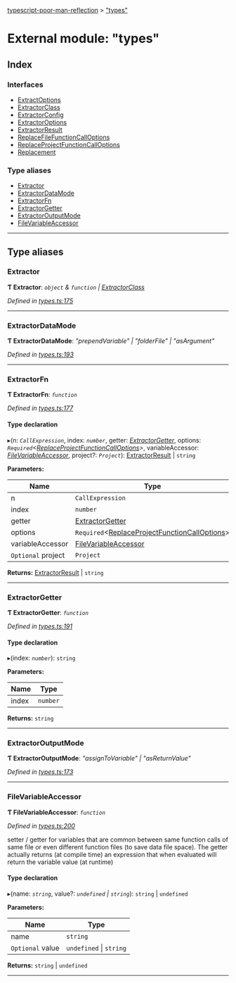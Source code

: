 [typescript-poor-man-reflection](../README.md) > ["types"](../modules/_types_.md)

# External module: "types"

## Index

### Interfaces

* [ExtractOptions](../interfaces/_types_.extractoptions.md)
* [ExtractorClass](../interfaces/_types_.extractorclass.md)
* [ExtractorConfig](../interfaces/_types_.extractorconfig.md)
* [ExtractorOptions](../interfaces/_types_.extractoroptions.md)
* [ExtractorResult](../interfaces/_types_.extractorresult.md)
* [ReplaceFileFunctionCallOptions](../interfaces/_types_.replacefilefunctioncalloptions.md)
* [ReplaceProjectFunctionCallOptions](../interfaces/_types_.replaceprojectfunctioncalloptions.md)
* [Replacement](../interfaces/_types_.replacement.md)

### Type aliases

* [Extractor](_types_.md#extractor)
* [ExtractorDataMode](_types_.md#extractordatamode)
* [ExtractorFn](_types_.md#extractorfn)
* [ExtractorGetter](_types_.md#extractorgetter)
* [ExtractorOutputMode](_types_.md#extractoroutputmode)
* [FileVariableAccessor](_types_.md#filevariableaccessor)

---

## Type aliases

<a id="extractor"></a>

###  Extractor

**Ƭ Extractor**: *`object` & `function` \| [ExtractorClass](../interfaces/_types_.extractorclass.md)*

*Defined in [types.ts:175](https://github.com/cancerberoSgx/typescript-poor-man-reflection/blob/56d0d74/src/types.ts#L175)*

___
<a id="extractordatamode"></a>

###  ExtractorDataMode

**Ƭ ExtractorDataMode**: *"prependVariable" \| "folderFile" \| "asArgument"*

*Defined in [types.ts:193](https://github.com/cancerberoSgx/typescript-poor-man-reflection/blob/56d0d74/src/types.ts#L193)*

___
<a id="extractorfn"></a>

###  ExtractorFn

**Ƭ ExtractorFn**: *`function`*

*Defined in [types.ts:177](https://github.com/cancerberoSgx/typescript-poor-man-reflection/blob/56d0d74/src/types.ts#L177)*

#### Type declaration
▸(n: *`CallExpression`*, index: *`number`*, getter: *[ExtractorGetter](_types_.md#extractorgetter)*, options: *`Required`<[ReplaceProjectFunctionCallOptions](../interfaces/_types_.replaceprojectfunctioncalloptions.md)>*, variableAccessor: *[FileVariableAccessor](_types_.md#filevariableaccessor)*, project?: *`Project`*): [ExtractorResult](../interfaces/_types_.extractorresult.md) \| `string`

**Parameters:**

| Name | Type |
| ------ | ------ |
| n | `CallExpression` |
| index | `number` |
| getter | [ExtractorGetter](_types_.md#extractorgetter) |
| options | `Required`<[ReplaceProjectFunctionCallOptions](../interfaces/_types_.replaceprojectfunctioncalloptions.md)> |
| variableAccessor | [FileVariableAccessor](_types_.md#filevariableaccessor) |
| `Optional` project | `Project` |

**Returns:** [ExtractorResult](../interfaces/_types_.extractorresult.md) \| `string`

___
<a id="extractorgetter"></a>

###  ExtractorGetter

**Ƭ ExtractorGetter**: *`function`*

*Defined in [types.ts:191](https://github.com/cancerberoSgx/typescript-poor-man-reflection/blob/56d0d74/src/types.ts#L191)*

#### Type declaration
▸(index: *`number`*): `string`

**Parameters:**

| Name | Type |
| ------ | ------ |
| index | `number` |

**Returns:** `string`

___
<a id="extractoroutputmode"></a>

###  ExtractorOutputMode

**Ƭ ExtractorOutputMode**: *"assignToVariable" \| "asReturnValue"*

*Defined in [types.ts:173](https://github.com/cancerberoSgx/typescript-poor-man-reflection/blob/56d0d74/src/types.ts#L173)*

___
<a id="filevariableaccessor"></a>

###  FileVariableAccessor

**Ƭ FileVariableAccessor**: *`function`*

*Defined in [types.ts:200](https://github.com/cancerberoSgx/typescript-poor-man-reflection/blob/56d0d74/src/types.ts#L200)*

setter / getter for variables that are common between same function calls of same file or even different function files (to save data file space). The getter actually returns (at compile time) an expression that when evaluated will return the variable value (at runtime)

#### Type declaration
▸(name: *`string`*, value?: *`undefined` \| `string`*): `string` \| `undefined`

**Parameters:**

| Name | Type |
| ------ | ------ |
| name | `string` |
| `Optional` value | `undefined` \| `string` |

**Returns:** `string` \| `undefined`

___

